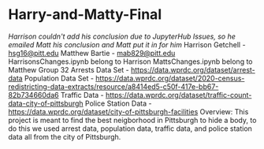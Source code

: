 # Harry-and-Matty-Final
*Harrison couldn't add his conclusion due to JupyterHub Issues, so he emailed Matt his conclusion and Matt put it in for him*
Harrison Getchell - hsg16@pitt.edu
Matthew Bartie - mab829@pitt.edu
HarrisonsChanges.ipynb belong to Harrison
MattsChanges.ipynb belong to Matthew
Group 32
Arrests Data Set - https://data.wprdc.org/dataset/arrest-data
Population Data Set - https://data.wprdc.org/dataset/2020-census-redistricting-data-extracts/resource/a8414ed5-c50f-417e-bb67-82b734660da6
Traffic Data - https://data.wprdc.org/dataset/traffic-count-data-city-of-pittsburgh
Police Station Data - https://data.wprdc.org/dataset/city-of-pittsburgh-facilities
Overview: This project is meant to find the best neigborhood in Pittsburgh to hide a body, to do this we used arrest data, population data, traffic data, and police station data all from the city of Pittsburgh. 
